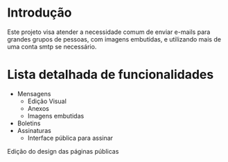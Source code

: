 # Introdução #

Este projeto visa atender a necessidade comum de enviar e-mails para grandes grupos de pessoas, com imagens embutidas, e utilizando mais de uma conta smtp se necessário.


# Lista detalhada de funcionalidades #
  * Mensagens
    * Edição Visual
    * Anexos
    * Imagens embutidas
  * Boletins
  * Assinaturas
    * Interface pública para assinar


Edição do design das páginas públicas